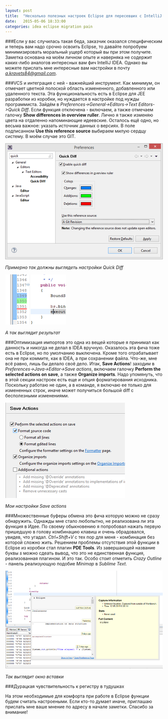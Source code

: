 ```yaml
---
layout: post
title:  "Несколько полезных настроек Eclipse для пересевших с IntelliJ IDEA"
date:   2015-05-06 18:33:00
categories: idea eclipse migration pain
---
```

###Если
у вас случилась такая беда, заказчик оказался специфическим и теперь вам надо срочно освоить Eclipse, то давайте попробуем минимизировать моральный ущерб который вы при этом получите. Заметка основана на моём личном опыте и наверняка не содержит каких-либо аналогов интересных вам фич IntelliJ IDEA. Однако вы можете прислать мне интересные вам настройки в почту <a href="mailto:a.kravets84@gmail.com">*a.kravets84@gmail.com*</a>.


###VCS
и интеграция с ней - важнейший инструмент. Как минимум, он отмечает цветной полоской область измененного, добавленного или удаленного текста. Эта функциональность есть в Eclipse для JEE разработки из коробки, но нуждается в настройке под нужды программиста. Зайдём в *Preferences->General->Editors->Text Editors->Quick Diff*. Если функция отключена - включаем, а также отмечаем галочку **Show differences in overview ruller**. Лично я также изменяю цвета на отдаленно напоминающие идеевские. Осталось ещё одно, но весьма важное: указать источник данных о версиях. В поле подписанном **Use this reference source** выбираем милую сердцу систему. В моём случае это GIT.

![Quick Diff Settings][qd]

*Примерно так должны выглядеть настройки Quick Diff*

![Quick Diff In Action][qds]

*А так выглядит результат*


###Оптимизация импортов
это одна из вещей которые я принимал как данность и никогда не делал в IDEA вручную. Оказалось эта фича тоже есть в Eclipse, но по умолчанию выключена. Кроме того отрабатывает она не при коммите, как в IDEA, а при сохранении файла. Что-же, мне всё равно, лишь бы делало своё дело. Итак, **Save Actions**! заходим в *Preferences->Java->Editor->Save actions*, включаем галочку **Perform the selected actions on save**, а также **Organize imports**. Надо упомянуть, что в этой секции настроек есть еще и опция форматирования исходника. Поскольку работаю не один, а в команде, я включаю ее только для измененных строк, иначе может получиться большой diff с бесполезными изменениями.

![Save actions dialog][sa1]

*Мои настройки Save actions*

###Множественные буферы обмена
это фича которую можно не сразу обнаружить. Однажды мне стало любопытно, не реализована ли эта функция в Идее. По своему обыкновению я попробовал нажать первую пришедшую в голову комбинацию клавиш и очень обрадовался, увидев, что угадал. *Ctrl+Shift+V* с тех пор для меня - комбинация без которой сложно жить. Решением проблемы отсутствия этой функции в Eclipse из коробки стал плагин **PDE Tools**. Из завершающей название буквы *s* можно сдеать вывод, что это не единственная функция, реализованная плагином. И это так. Особо стоит отметить  *Crazy Outline* - панель реализующую подобие *Minimap* в *Sublime Text*.

![PDE Tools multiple clipboards paste window][pde1]

*Так выглядит окно вставки* 

###Дурацкая чувствительность к регистру в тудушках

На этом необходимые для комфорта при работе в Eclipse функции будем считать настроеными. Если кто-то думает иначе, приглашаю прислать мне ваше мнение по адресу в начале заметки. Спасибо за внимание!


[qd]:/img/quickdiff.png
[qds]:/img/quickdiff-sample.png
[sa1]:/img/saveactions.png
[pde1]:/img/pde.png
